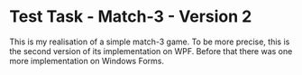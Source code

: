 # Test Task - Match-3 - Version 2
This is my realisation of a simple match-3 game. To be more precise, this is the second version of its implementation on WPF. Before that there was one more implementation on Windows Forms.
